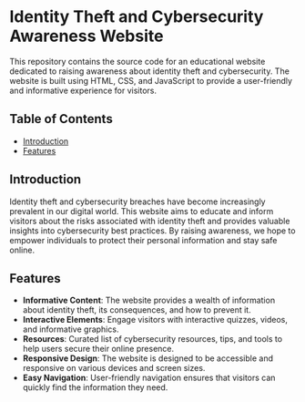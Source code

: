 # Identity Theft and Cybersecurity Awareness Website


This repository contains the source code for an educational website dedicated to raising awareness about identity theft and cybersecurity. The website is built using HTML, CSS, and JavaScript to provide a user-friendly and informative experience for visitors.

## Table of Contents

- [Introduction](#introduction)
- [Features](#features)

## Introduction

Identity theft and cybersecurity breaches have become increasingly prevalent in our digital world. This website aims to educate and inform visitors about the risks associated with identity theft and provides valuable insights into cybersecurity best practices. By raising awareness, we hope to empower individuals to protect their personal information and stay safe online.

## Features

- **Informative Content**: The website provides a wealth of information about identity theft, its consequences, and how to prevent it.
- **Interactive Elements**: Engage visitors with interactive quizzes, videos, and informative graphics.
- **Resources**: Curated list of cybersecurity resources, tips, and tools to help users secure their online presence.
- **Responsive Design**: The website is designed to be accessible and responsive on various devices and screen sizes.
- **Easy Navigation**: User-friendly navigation ensures that visitors can quickly find the information they need.
